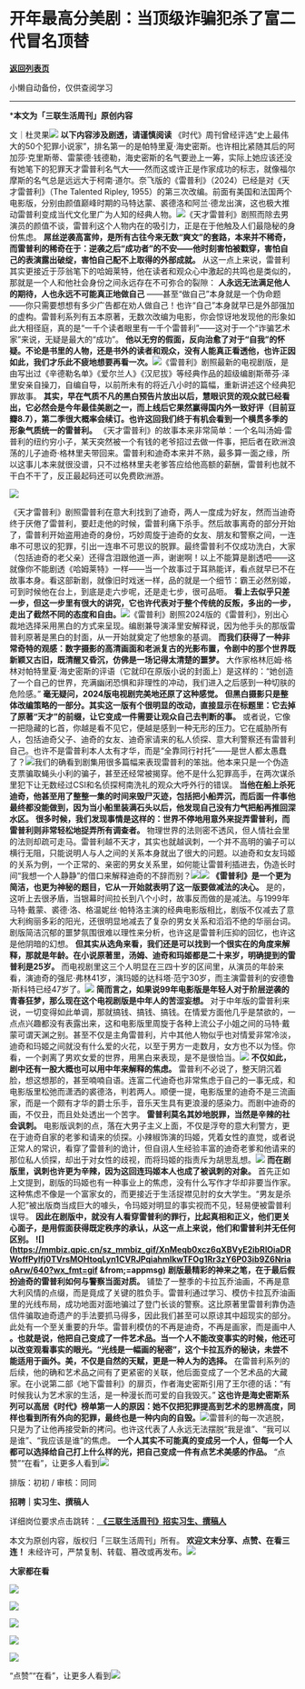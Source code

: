 # 开年最高分美剧：当顶级诈骗犯杀了富二代冒名顶替

[**返回列表页**](/gzh/三联生活周刊)

小懒自动备份，仅供查阅学习

****

***本文为「三联生活周刊」原创内容**

文｜杜灵果![](https://mmbiz.qpic.cn/mmbiz_gif/c2Sib3Mp7pOMqvBBeG4xs0c7h8WicXVDv2WkgY00vlHsVlj8kWcT6ovT0rZRHpUH95on1H73zrSghL02Ta3L3PSQ/640?wx_fmt=gif&wxfrom;=13&wx;_lazy=1&tp;=wxpic)
**以下内容涉及剧透，请谨慎阅读**
《时代》周刊曾经评选“史上最伟大的50个犯罪小说家”，排名第一的是帕特里夏·海史密斯。也许相比紧随其后的阿加莎·克里斯蒂、雷蒙德·钱德勒，海史密斯的名气要逊上一筹，实际上她应该还没有她笔下的犯罪天才雷普利名气大——然而这或许正是作家成功的标志，就像福尔摩斯的名气总是远远大于柯南·道尔。奈飞版的《雷普利》（2024）已经是对《天才雷普利》（The
Talented Ripley,
1955）的第三次改编。前面有美国和法国两个电影版，分别由颜值巅峰时期的马特达蒙、裘德洛和阿兰·德龙出演，这也极大推动雷普利变成当代文化里广为人知的经典人物。![](https://mmbiz.qpic.cn/mmbiz_png/c2Sib3Mp7pOOAiayA8icDUkLNTibKDMNK5pJ2tqqZBFRiaVIcTUJwo8ZjpsqGw0Fiaho0nHNphePknAbANOTwYIdLm6w/640?wx_fmt=png&from;=appmsg)《天才雷普利》剧照而除去男演员的颜值不谈，雷普利这个人物内在的吸引力，正是在于他触及人们最隐秘的身份焦虑。
**屌丝逆袭高富帅，是所有古往今来无数“爽文”的套路，本来并不稀奇，而雷普利的稀奇在于：逆袭之后“成功者”的不安——他时刻害怕被戳穿，害怕自己的表演露出破绽，害怕自己配不上取得的外部成就。**
从这一点上来说，雷普利其实更接近于莎翁笔下的哈姆莱特，他在读者和观众心中激起的共鸣也是类似的，那就是一个人和他社会身份之间永远存在不可弥合的裂隙：
**人永远无法满足他人的期待，人也永远不可能真正地做自己**
——甚至“做自己”本身就是一个伪命题——你只需要想想有多少广告都在劝人做自己！也许“自己”本身就早已是外部强加的虚构。雷普利系列有五本原著，无数次改编为电影，你会惊讶地发现他的形象如此大相径庭，真的是“一千个读者眼里有一千个雷普利”——这对于一个“诈骗艺术家”来说，无疑是最大的“成功”。
**他以无穷的假面，反向治愈了对于“自我”的怀疑。不论是书里的人物，还是书外的读者和观众，没有人能真正看透他，也许正因如此，我们才乐此不疲地想要再看一次。**![](https://mmbiz.qpic.cn/mmbiz_png/c2Sib3Mp7pOOAiayA8icDUkLNTibKDMNK5pJ8GZFrMibwfPyTqJ8XVyiag4RWu352rBkxzricX8ItXMDSM13BiaZuwP3icA/640?wx_fmt=png&from;=appmsg)《雷普利》剧照最新的电视剧版，是由写出过《辛德勒名单》《爱尔兰人》《汉尼拔》等经典作品的超级编剧斯蒂芬·泽里安亲自操刀，自编自导，以前所未有的将近八小时的篇幅，重新讲述这个经典犯罪故事。
**其实，早在气质不凡的黑白预告片放出以后，慧眼识货的观众就已经看出，它必然会是今年最佳美剧之一，而上线后它果然赢得国内外一致好评（目前豆瓣8.7），第二季很大概率会续订。也许这回我们终于有机会看到一个横贯多季的形象气质统一的雷普利。**
《天才雷普利》的故事本来非常简单：一个名叫汤姆·雷普利的纽约穷小子，某天突然被一个有钱的老爷招过去做一件事，把后者在欧洲浪荡的儿子迪奇·格林里夫带回来。雷普利和迪奇本来并不熟，最多算一面之缘，所以这事儿本来就很没谱，只不过格林里夫老爹答应给他高额的薪酬，雷普利也就不干白不干了，反正最起码还可以免费欧洲游。

![](https://mmbiz.qpic.cn/sz_mmbiz_jpg/XnMeqb0xcz6qXBVyE2ibRIOiaDRWoffPylNG57krENJOG3QTvqjVSGyg67pbu7p5CickqmVVMpoGeib3eFoNT0wYicA/640?wx_fmt=jpeg&from;=appmsg)

《天才雷普利》剧照雷普利在意大利找到了迪奇，两人一度成为好友，然而当迪奇终于厌倦了雷普利，要赶走他的时候，雷普利痛下杀手。然后故事离奇的部分开始了，雷普利开始盗用迪奇的身份，巧妙周旋于迪奇的女友、朋友和警察之间，一连串不可思议的犯罪，引出一连串不可思议的脱罪。最终雷普利不仅成功洗白，大家（包括迪奇的老父亲）还得含泪跟他道一声，谢谢啊！以上不能算是剧透吧——这就像你不能剧透《哈姆莱特》一样——当一个故事过于耳熟能详，看点就早已不在故事本身。看这部新剧，就像旧时戏迷一样，品的就是一个细节：霸王必然别姬，可到时候他在台上，到底是走六步呢，还是走七步，很可品咂。
**看上去似乎只差一步，但这一步里有很大的讲究，它也许代表对于整个传统的反叛，多出的一步，走出了截然不同的态度和自由。**![](https://mmbiz.qpic.cn/sz_mmbiz_png/XnMeqb0xcz6qXBVyE2ibRIOiaDRWoffPylRZ5qDEdxHSA9wHQ829UQGvvoheMyyqicVSflu4bcnBqr4PHDgyPwD9Q/640?wx_fmt=png&from;=appmsg)《雷普利》剧照2024版的《雷普利》，别出心裁地选择采用黑白的方式来呈现。编剧兼导演泽里安解释说，因为他手头的那版雷普利原著是黑白的封面，从一开始就奠定了他想象的基调。
**而我们获得了一种非常奇特的观感：数字摄影的高清画面和老派复古的光影布置，令剧中的那个世界既新颖又古旧，既清醒又昏沉，仿佛是一场记得太清楚的噩梦。**
大作家格林厄姆·格林对帕特里夏·海史密斯的评语（它就印在原版小说的封面上）是这样的：“她创造了一个自己的世界，充满幽闭恐惧和非理性的冲动，我们进入之后感到一种切肤的危险感。”
**毫无疑问，2024版电视剧完美地还原了这种感觉。**
**但黑白摄影只是整体改编策略的一部分。其实这一版有个很明显的改动，直接显示在标题里：它去掉了原著“天才”的前缀，让它变成一件需要让观众自己去判断的事。**
或者说，它像一把隐藏的匕首，你越是看不见它，便越是感到一种无形的压力。它在威胁所有人，包括迪奇父子、迪奇的女友、迪奇家请来的私人侦探、意大利警察还有雷普利自己。也许不是雷普利本人太有才华，而是“全靠同行衬托”——是世人都太愚蠢了？![](https://mmbiz.qpic.cn/sz_mmbiz_gif/XnMeqb0xcz6qXBVyE2ibRIOiaDRWoffPylbtanKCj7pU9QGYkodnMt5LNzexcy9e6VR01zcYKeR5QzYzQrbD6X4w/640?wx_fmt=gif&from;=appmsg)我们的确看到剧集用很多篇幅来表现雷普利的笨拙。他本来只是一个伪造支票骗取蝇头小利的骗子，甚至还经常被揭穿。他不是什么犯罪高手，在两次谋杀里犯下让无数经过CSI和名侦探柯南洗礼的观众大呼外行的错误。
**当他在船上杀死迪奇，他甚至用了整整一集的时间来毁尸灭迹，包括把小船弄沉，而后面一件事他最终都没能做到，因为当小船里装满石头以后，他发现自己没有力气把船再推回深水区。**
**很多时候，我们发现事情是这样的：世界不停地用意外来捉弄雷普利，而雷普利则非常轻松地捉弄所有调查者。**
物理世界的法则密不透风，但人情社会里的法则却疏可走马。雷普利越不天才，其实也就越讽刺，一个并不高明的骗子可以横行无阻，只能说明人与人之间的关系本身就出了很大的问题。以迪奇和女友玛姬的关系为例，一个正常的、亲密的男女关系里，如何能让雷普利插进去，伪造长时间“我想一个人静静”的借口来解释迪奇的不辞而别？![](https://mmbiz.qpic.cn/sz_mmbiz_jpg/XnMeqb0xcz6qXBVyE2ibRIOiaDRWoffPylyBlt4uIqPBs1rKEgpEDQQfw12BXjc8yInibMqRgHO7PWniajmJB4Tr1A/640?wx_fmt=jpeg&from;=appmsg)![](https://mmbiz.qpic.cn/mmbiz_png/c2Sib3Mp7pOOAiayA8icDUkLNTibKDMNK5pJzYUIpxz55pqVHv6RvgQJuAHKHJMccia3r2S09uQ1gUe180ibB8EcvoTQ/640?wx_fmt=png&from;=appmsg)
**《雷普利》是一个更为简洁，也更为神秘的题目，它从一开始就表明了这一版要做减法的决心。**
是的，这听上去很矛盾，当银幕时间拉长到八个小时，故事反而做的是减法。与1999年马特·戴蒙、裘德·洛、格温妮丝·帕特洛主演的经典电影版相比，剧版不仅减去了意大利绚丽多彩的阳光，还很明显地减去了复杂的男女关系和滔滔不绝的华丽台词。剧版简洁沉郁的噩梦氛围很难以理性来分析，也许这是雷普利压抑的回忆，也许这是他阴暗的幻想。
**但其实从选角来看，我们还是可以找到一个很实在的角度来解释，那就是年龄。在小说原著里，汤姆、迪奇和玛姬都是二十来岁，明确提到的雷普利是25岁。**
而电视剧里这三个人明显在三四十岁的区间里，从演员的年龄来看，演迪奇的强尼·弗林41岁，演玛姬的达科塔·范宁30岁，而主演雷普利的安德鲁·斯科特已经47岁了。![](https://mmbiz.qpic.cn/mmbiz_png/c2Sib3Mp7pOOAiayA8icDUkLNTibKDMNK5pJTh61aBn0IIU2p4NuEVXicRZptGsyZTnlhhDDnQoxBmAJa2zqhH1TG8g/640?wx_fmt=png&from;=appmsg)
**简而言之，如果说99年电影版是年轻人对于阶层逆袭的青春狂梦，那么现在这个电视剧版是中年人的苦涩妄想。**
对于中年版的雷普利来说，一切变得如此单调，那就搞钱、搞钱、搞钱。在情爱方面他几乎是禁欲的，一点点兴趣都没有表露出来，这和电影版里周旋于各种上流公子小姐之间的马特·戴蒙可谓天渊之别。甚至不仅是主角雷普利，片中其他人物似乎也对情爱非常冷淡，迪奇和玛姬之间就没有什么爱的火花，以至于男方一走数月，女方也不以为怪。你看，一个剥离了男欢女爱的世界，用黑白来表现，是不是很恰当。![](https://mmbiz.qpic.cn/sz_mmbiz_gif/XnMeqb0xcz6qXBVyE2ibRIOiaDRWoffPylib9SqQEGehiaH0aLODibhMAOelkxSUPNh4wjB9FQ5IT38DwtEflCGzjIg/640?wx_fmt=gif&from;=appmsg)
**不仅如此，剧中还有一股大概也可以用中年来解释的焦虑。**
雷普利不必说了，整天阴沉着脸，想这想那的，甚至喃喃自语。连富二代迪奇也非常焦虑于自己的一事无成，和电影版里松弛而潇洒的裘德洛，判若两人。顺便一提，电影版里的迪奇不是三流画家，而是一个颇有才华的爵士乐手，音乐天生具有更浪漫的感染力。而剧中迪奇的画，不仅丑，而且处处透出一个苦字。
**雷普利莫名其妙地脱罪，当然是辛辣的社会讽刺。**
电影版讽刺的点，落在大男子主义上面，不仅是浮夸的意大利警方，更在于迪奇自家的老爹和请来的侦探。小辣椒饰演的玛姬，凭着女性的直觉，或者说正常人的常识，看穿了雷普利的诡计，但自诩人生经验丰富的迪奇老爹和他请来的那位私人侦探，却出于对女性的歧视，而将玛姬的指责斥为胡思乱想。![](https://mmbiz.qpic.cn/sz_mmbiz_png/XnMeqb0xcz6qXBVyE2ibRIOiaDRWoffPyl7qfBhBNKF9wXFtwc5wzJseY6vfLib8XVdosbv9RGdd5bkKFfZNqabMA/640?wx_fmt=png&from;=appmsg)
**而在剧版里，讽刺也许更为辛辣，因为这回连玛姬本人也成了被讽刺的对象。**
首先正如上文提到，剧版的玛姬也有一种事业上的焦虑，没有什么写作才华却非要当作家。这种焦虑不像是一个富家女的，而更接近于生活捉襟见肘的女大学生。“男友是杀人犯”被出版商当成巨大的噱头，令玛姬对明显的事实视而不见，轻易便被雷普利误导。
**因此在剧版中，就没有人看穿雷普利的罪行，比起真相和正义，他们更关心面子，是用假面获得既定秩序的承认，从这一点上来说，他们和雷普利并无任何区别。**
**![](https://mmbiz.qpic.cn/sz_mmbiz_gif/XnMeqb0xcz6qXBVyE2ibRIOiaDRWoffPylfj0TVrsMOHtoqLyn1CVRJPqiahmIkwTFOg1Rr3zY6P03ib9Z6NriaoArw/640?wx_fmt=gif
&from;=appmsg)** **剧版最精彩的神来之笔，在于最后假扮迪奇的雷普利如何与警察当面对质。**
铺垫了一整季的卡拉瓦乔油画，不再是意大利风情的点缀，而是竟成了关键的胜负手。雷普利通过学习、模仿卡拉瓦乔油画里的光线布局，成功地面对面地骗过了登门长谈的警察。这比原著里雷普利靠伪造信件骗取迪奇遗产的手法要抓马得多，因此我们甚至可以原谅其中超现实的部分。此处有一个至关重要的升华。雷普利模仿的不再是迪奇，不再是画家，而是画中人
**。也就是说，他把自己变成了一件艺术品。当一个人不能改变事实的时候，他还可以改变观看事实的眼光。“光线是一幅画的秘密”，这个卡拉瓦乔的秘诀，未尝不能适用于画外。美，不仅是自然的天赋，更是一种人为的选择。**
在雷普利系列的后续，他的确和艺术品之间有了更紧密的关联，他后面变成了一个艺术品的大藏家。在小说第二部《地下雷普利》的扉页，作者海史密斯引用了王尔德的话：“有时候我认为艺术家的生活，是一种漫长而可爱的自我毁灭。”
**这也许是海史密斯系列可以高居《时代》榜单第一人的原因：她不仅把犯罪提高到艺术的思辨高度，同样也看到所有外向的犯罪，最终也是一种内向的自毁。**![](https://mmbiz.qpic.cn/sz_mmbiz_gif/XnMeqb0xcz6qXBVyE2ibRIOiaDRWoffPylrdgk47vgzxzjWBjib5kMfPX5AfaicgC2UzAoBaYL8BSgALKMeZfa9v6w/640?wx_fmt=gif&from;=appmsg)雷普利的每一次逃脱，只是为了让他再接受新的拷问。也许这代表了人永远无法摆脱“我是谁”、“我可以是谁”、“我应该是谁”的焦虑。
**一个人其实不可能真的变成另一个人，但每一个人都可以选择给自己打上什么样的光，把自己变成一件有点艺术美感的作品。**
“点赞”“在看”，让更多人看到![](https://mmbiz.qpic.cn/mmbiz_gif/c2Sib3Mp7pON9hkSZwdTibRHNZSMPyiapUCHJwlyoZVBC3SfmPmF0VKjkm3NiaToQloHFJ6icyicqZnqgXp6pSQJt5gg/640?wx_fmt=gif&from;=appmsg&wxfrom;=5&wx;_lazy=1&tp;=wxpic)  
  
  
  
  
  

排版：初初 / 审核：同同

  
 **招聘｜实习生、撰稿人**  

详细岗位要求点击跳转：[
**《三联生活周刊》招实习生、撰稿人**](http://mp.weixin.qq.com/s?__biz=MTc5MTU3NTYyMQ==&mid=2651136871&idx=3&sn=f1c0777fe9d31881e5dfca68ebc2937f&chksm=5907324d6e70bb5b3546dfe1c7b31b5fe05664bebbf36356ba9a1a352e0678444cad62875ad4&scene=21#wechat_redirect)

本文为原创内容，版权归「三联生活周刊」所有。 **欢迎文末分享、点赞、在看三连！**
未经许可，严禁复制、转载、篡改或再发布。![](https://mmbiz.qpic.cn/sz_mmbiz_png/Gg7Qtoh7Aic9ZTmAdCc80b4nD7xicgPt863QWU7oNswDx19XrjfTtSl8QwatY2EEZGuNd1WRRiapDZjcDhTnNYmBg/640?wx_fmt=other&wxfrom;=5&wx;_lazy=1&wx;_co=1&retryload;=1&tp;=webp)

 **大家都在看**

[![](https://mmbiz.qpic.cn/mmbiz_jpg/c2Sib3Mp7pOPsibCm70QXdSW6w1xWuvBvRNcq2OK9RwfhRwzDL1UJ72cuDfPHyqQdU28pekxBib0peXFiaSKKKOskQ/640?wx_fmt=jpeg&from;=appmsg&wxfrom;=5&wx;_lazy=1&wx;_co=1&tp;=wxpic)](http://mp.weixin.qq.com/s?__biz=MTc5MTU3NTYyMQ==&mid=2651366286&idx=1&sn=5dc1dfadb078daf5163ce99c06934a74&chksm=590ab2a46e7d3bb2410ffe27d0cd8ccd84922b44c4391965067c90ae129938db6c24a5a23848&scene=21#wechat_redirect)

[![](https://mmbiz.qpic.cn/mmbiz_jpg/c2Sib3Mp7pOPT9jkax6ZTJvxHm7XOJpB6qlVYvhhkDLcbH6iaeia8LcHeNAzdOfwjlorE8Rukw4XWQfol3r02QaaQ/640?wx_fmt=jpeg&from;=appmsg&wxfrom;=5&wx;_lazy=1&wx;_co=1&tp;=wxpic)](http://mp.weixin.qq.com/s?__biz=MTc5MTU3NTYyMQ==&mid=2651368141&idx=2&sn=3f6f7ada3415cc75517c2f8213aa7ef3&chksm=590abbe76e7d32f14e0863479fe52707a24f1627fa7dd0434c2e5194c6e6acb97b6dc29622bc&scene=21#wechat_redirect)

  
![](https://mmbiz.qpic.cn/sz_mmbiz_png/Gg7Qtoh7Aic9ZTmAdCc80b4nD7xicgPt86k1kgpU51hWCHjV92ryhVW35PLCvLhxLw9XDhXjgeDyZhHSx5EbRcfg/640?wx_fmt=other&wxfrom;=5&wx;_lazy=1&wx;_co=1&retryload;=1&tp;=webp)  
  

[![](https://mmbiz.qpic.cn/mmbiz_jpg/c2Sib3Mp7pONCxNGLkESuUpY4odEgxk2wtgdwjYAY5yqEFpnebUIaqIXaT8PXQbuAPmRjZpKChpkTJibhNC8wthw/640?wx_fmt=jpeg&from;=appmsg&wxfrom;=5&wx;_lazy=1&wx;_co=1&tp;=wxpic)]()

[![](https://mmbiz.qpic.cn/mmbiz_jpg/c2Sib3Mp7pOPRRic6R8dvynVQIgxSP5Y1PMRSGibdkjX8eia7nOBAGicP9lNQAIGDOMiciaDCKsNXYr13Owv2CbpP4H3w/640?wx_fmt=jpeg&wxfrom;=5&wx;_lazy=1&wx;_co=1&tp;=wxpic)]()

  
  
“点赞”“在看”，让更多人看到![](https://mmbiz.qpic.cn/mmbiz_gif/c2Sib3Mp7pON9hkSZwdTibRHNZSMPyiapUCHJwlyoZVBC3SfmPmF0VKjkm3NiaToQloHFJ6icyicqZnqgXp6pSQJt5gg/640?wx_fmt=gif&from;=appmsg&wxfrom;=5&wx;_lazy=1&tp;=wxpic)

